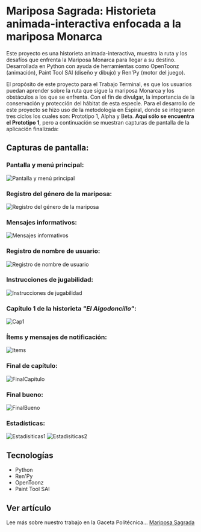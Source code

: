 # Mariposa Sagrada: Historieta animada-interactiva enfocada a la mariposa Monarca

Este proyecto es una historieta animada-interactiva, muestra la ruta y los desafíos que enfrenta la Mariposa Monarca para llegar a su destino. Desarrollada en Python con ayuda de herramientas como OpenToonz (animación), Paint Tool SAI (diseño y dibujo) y Ren'Py (motor del juego).

El propósito de este proyecto para el Trabajo Terminal, es que los usuarios puedan aprender sobre la ruta que sigue la mariposa Monarca y los obstáculos a los que se enfrenta. Con el fin de divulgar, la importancia de la conservación y protección del hábitat de esta especie. Para el desarrollo de este proyecto se hizo uso de la metodología en Espiral, donde se integraron tres ciclos los cuales son: Prototipo 1, Alpha y Beta. **Aquí sólo se encuentra el Prototipo 1**, pero a continuación se muestran capturas de pantalla de la aplicación finalizada:

## Capturas de pantalla:
### Pantalla y menú principal:
![Pantalla y menú principal](readme/1.JPG)

### Registro del género de la mariposa:
![Registro del género de la mariposa](readme/2.JPG)

### Mensajes informativos:
![Mensajes informativos](readme/3.JPG)

### Registro de nombre de usuario:
![Registro de nombre de usuario](readme/4.JPG)

### Instrucciones de jugabilidad:
![Instrucciones de jugabilidad](readme/5.JPG)

### Capítulo 1 de la historieta *"El Algodoncillo"*:
![Cap1](readme/6.JPG)

### Ítems y mensajes de notificación:
![Items](readme/7.JPG)

### Final de capítulo:
![FinalCapitulo](readme/8.JPG)

### Final bueno:
![FinalBueno](readme/9.JPG)

### Estadísticas:
![Estadisiticas1](readme/10.JPG)
![Estadisiticas2](readme/11.JPG)


## Tecnologías
- Python
- Ren'Py
- OpenToonz
- Paint Tool SAI

## Ver artículo
Lee más sobre nuestro trabajo en la Gaceta Politécnica...
[Mariposa Sagrada](https://www.ipn.mx/assets/files/ccs/docs/gaceta-seleccion/2023/06/g-162-m.pdf)

